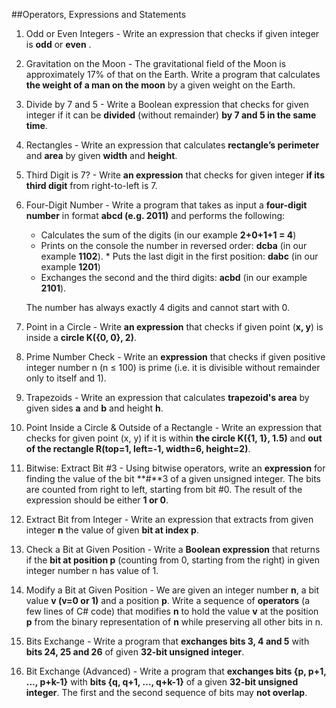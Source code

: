 ﻿##Operators, Expressions and Statements

1. Odd or Even Integers - Write an expression that checks if given integer is **odd** or **even**	.

2. Gravitation on the Moon - The gravitational field of the Moon is approximately 17% of that on the Earth. Write a program that calculates **the weight of a man on the moon** by a given weight on the Earth.

3. Divide by 7 and 5 - Write a Boolean expression that checks for given integer if it can be **divided** (without remainder) **by 7 and 5 in the same time**.

4. Rectangles - Write an expression that calculates **rectangle’s perimeter** and **area** by given **width** and **height**.

5. Third Digit is 7? - Write **an expression** that checks for given integer **if its third digit** from right-to-left is 7.

6. Four-Digit Number - Write a program that takes as input a **four-digit number** in format **abcd (e.g. 2011)** and performs the following: 
	* Calculates the sum of the digits (in our example **2+0+1+1 = 4**)
	* Prints on the console the number in reversed order: **dcba** (in our example **1102**). * Puts the last digit in the first position: **dabc** (in our example **1201**) 
	* Exchanges the second and the third digits: **acbd** (in our example **2101**). 
	
	The number has always exactly 4 digits and cannot start with 0.

7. Point in a Circle - Write **an expression** that checks if given point (**x, y**) is inside a **circle K({0, 0}, 2)**.

8. Prime Number Check - Write an **expression** that checks if given positive integer number n (n ≤ 100) is prime (i.e. it is divisible without remainder only to itself and 1).

9. Trapezoids - Write an expression that calculates **trapezoid's area** by given sides **a** and **b** and height **h**.

10. Point Inside a Circle & Outside of a Rectangle - Write an expression that checks for given point (x, y) if it is within **the circle K({1, 1}, 1.5)** and **out of the rectangle R(top=1, left=-1, width=6, height=2)**.

11. Bitwise: Extract Bit #3 - Using bitwise operators, write an **expression** for finding the value of the bit **#**3 of a given unsigned integer. The bits are counted from right to left, starting from bit #0. The result of the expression should be either **1 or 0**.

12. Extract Bit from Integer - Write an expression that extracts from given integer **n** the value of given **bit at index p**.

13. Check a Bit at Given Position - Write a **Boolean expression** that returns if the **bit at position p** (counting from 0, starting from the right) in given integer number n has value of 1.

14. Modify a Bit at Given Position - We are given an integer number **n**, a bit value **v (v=0 or 1)** and a position **p**. Write a sequence of **operators** (a few lines of C# code) that modifies **n** to hold the value **v** at the position **p** from the binary representation of **n** while preserving all other bits in n.

15. Bits Exchange - Write a program that **exchanges bits 3, 4 and 5** with **bits 24, 25 and 26** of given **32-bit unsigned integer**.

16. Bit Exchange (Advanced) - Write a program that **exchanges bits {p, p+1, …, p+k-1}** with **bits {q, q+1, …, q+k-1}** of a given **32-bit unsigned integer**. The first and the second sequence of bits may **not overlap**.